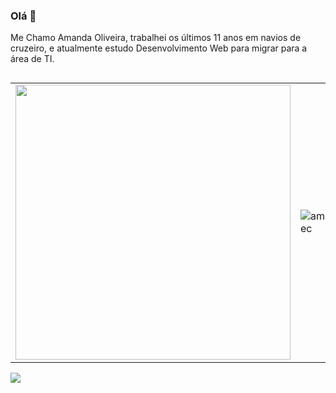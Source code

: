 ### Olá 👋



Me Chamo Amanda Oliveira, trabalhei os últimos 11 anos em navios de cruzeiro, e atualmente estudo Desenvolvimento Web para migrar para a área de TI. 


##
<center>
    <table align="center">
      <tr>
          <td>
              <img width="440px" align="center" src="https://github-readme-stats.vercel.app/api?username=amandatec&show_icons=true&theme=dracula&include_all_commits=true&count_private=true&hide_border=true" />
          </td>
          <td>
              <img align="center" src="https://github-readme-stats.vercel.app/api/top-langs/?username=amandatec&layout=compact&hide_border=true&theme=dracula" alt="amandatec" />                   </td>
      </tr>  
    </table>
</center>

<div> 
    <a href="https://www.linkedin.com/in/https://www.linkedin.com/in/amanda-oliveira-20/" target="_blank"><img src="https://img.shields.io/badge/-LinkedIn-%230077B5?style=for-the-badge&logo=linkedin&logoColor=white" target="_blank"></a>
  
</div>

